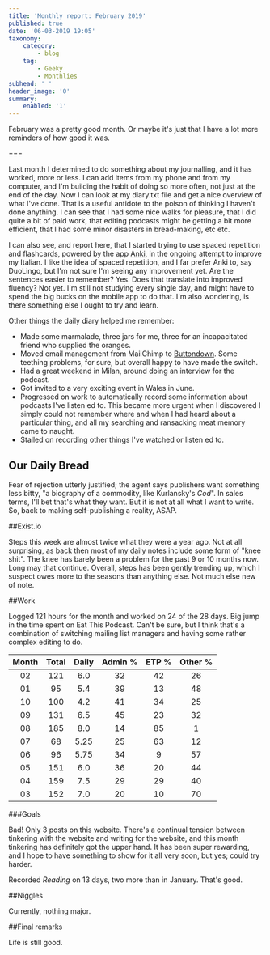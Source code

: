 ```yaml
---
title: 'Monthly report: February 2019'
published: true
date: '06-03-2019 19:05'
taxonomy:
    category:
        - blog
    tag:
        - Geeky
        - Monthlies
subhead: ' '
header_image: '0'
summary:
    enabled: '1'
---
```


February was a pretty good month. Or maybe it's just that I have a lot more reminders of how good it was.

===

Last month I determined to do something about my journalling, and it has worked, more or less. I can add items from my phone and from my computer, and I'm building the habit of doing so more often, not just at the end of the day. Now I can look at my diary.txt file and get a nice overview of what I've done. That is a useful antidote to the poison of thinking I haven't done anything. I can see that I had some nice walks for pleasure, that I did quite a bit of paid work, that editing podcasts might be getting a bit more efficient, that I had some minor disasters in bread-making, etc etc.

I can also see, and report here, that I started trying to use spaced repetition and flashcards, powered by the app [Anki](https://apps.ankiweb.net/), in the ongoing attempt to improve my Italian. I like the idea of spaced repetition, and I far prefer Anki to, say DuoLingo, but I'm not sure I'm seeing any improvement yet. Are the sentences easier to remember? Yes. Does that translate into improved fluency? Not yet. I'm still not studying every single day, and might have to spend the big bucks on the mobile app to do that. I'm also wondering, is there something else I ought to try and learn.

Other things the daily diary helped me remember:

- Made some marmalade, three jars for me, three for an incapacitated friend who supplied the oranges.
- Moved email management from MailChimp to [Buttondown](https://buttondown.email/). Some teething problems, for sure, but overall happy to have made the switch.
- Had a great weekend in Milan, around doing an interview for the podcast.
- Got invited to a very exciting event in Wales in June. 
- Progressed on work to automatically record some information about podcasts I've listen ed to. This became more urgent when I discovered I simply could not remember where and when I had heard about a particular thing, and all my searching and ransacking meat memory came to naught.
- Stalled on recording other things I've watched or listen ed to.

## Our Daily Bread

Fear of rejection utterly justified; the agent says publishers want something less bitty, "a biography of a commodity, like Kurlansky's *Cod*". In sales terms, I'll bet that's what they want. But it is not at all what I want to write. So, back to making self-publishing a reality, ASAP.

##Exist.io

Steps this week are almost twice what they were a year ago. Not at all surprising, as back then most of my daily notes include some form of "knee shit". The knee has barely been a problem for the past 9 or 10 months now. Long may that continue. Overall, steps has been gently trending up, which I suspect owes more to the seasons than anything else. Not much else new of note.

##Work

Logged 121 hours for the month and worked on 24 of the 28 days. Big jump in the time spent on Eat This Podcast. Can't be sure, but I think that's a combination of switching mailing list managers and having some rather complex editing to do.

|	Month		|	Total		|	Daily		|	Admin %		|	ETP %		|Other %		|
|:-:		|:-:			|:-:			|:-:			|:-:			|:-:			|
|	02		| 121			| 6.0			|32			|42		| 26 |
|	01		| 95			| 5.4			|39			|13		| 48 |
|	10		| 100			| 4.2			|41			|34		| 25 |
|	09		| 131			| 6.5			|45			|23		| 32 |
|	08		| 185			| 8.0			|14			|85		| 1 |
|	07		| 68			| 5.25			|25			|63		| 12 |
|	06		| 96			| 5.75			|34			|9		| 57 |
|	05		| 151			| 6.0			|36			|20		| 44 |
|	04		| 159			| 7.5			|29			|29		| 40 |
|	03		|	152		|		7.0	|	20		|	10	| 70 |



###Goals

Bad! Only 3 posts on this website. There's a continual tension between tinkering with the website and writing for the website, and this month tinkering has definitely got the upper hand. It has been super rewarding, and I hope to have something to show for it all very soon, but yes; could try harder.

Recorded _Reading_ on 13 days, two more than in January. That's good.

##Niggles

Currently, nothing major.

##Final remarks

Life is still good.
